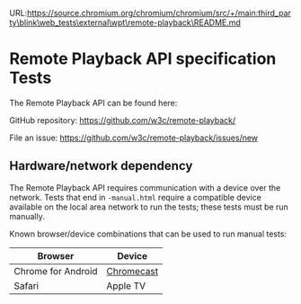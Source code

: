 URL:https://source.chromium.org/chromium/chromium/src/+/main:third_party\blink\web_tests\external\wpt\remote-playback\README.md
# Remote Playback API specification Tests

The Remote Playback API can be found here:

GitHub repository: https://github.com/w3c/remote-playback/

File an issue: https://github.com/w3c/remote-playback/issues/new

## Hardware/network dependency

The Remote Playback API requires communication with a device over the network.
Tests that end in `-manual.html` require a compatible device available on the
local area network to run the tests; these tests must be run manually.

Known browser/device combinations that can be used to run manual tests:

| Browser             | Device |
| -------             | ------ |
| Chrome for Android  | [Chromecast](https://store.google.com/product/chromecast_google_tv?pli=1&hl=en-US) |
| Safari              | Apple TV |
